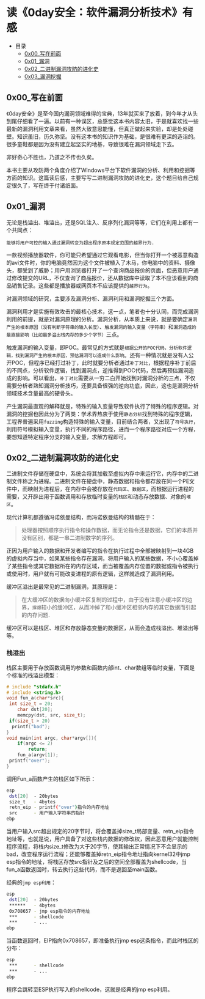 # 读《0day安全：软件漏洞分析技术》有感

* 目录
  * [0x00_写在前面](#0x00_写在前面)
  * [0x01_漏洞](#0x01_漏洞)
  * [0x02_二进制漏洞攻防的进化史](#0x02_二进制漏洞攻防的进化史)
  * [0x03_漏洞挖掘](0x03_漏洞挖掘)

## 0x00_写在前面

《0day安全》是至今国内漏洞领域难得的宝典，13年就买来了放着，到今年才从头到尾仔细看了一遍。以前有一种误区，总感觉这本书内容太旧，于是就喜欢找一些最新的漏洞利用文章来看，虽然大致意思能懂，但真正做起来实验，却是处处碰壁。知识虽旧，历久弥坚。没有这本书的知识作为基础，是很难有更深的造诣的。很多童鞋都是因为没有建立起坚实的地基，导致很难在漏洞领域走下去。

非好奇心不胜也，乃道之不传也久矣。

本书主要从攻防两个角度介绍了Windows平台下软件漏洞的分析、利用和挖掘等方面的知识。这篇读后感，主要写写二进制漏洞攻防的进化史，这个题目给自己规定很久了，写在终于付诸纸面。

## 0x01_漏洞

无论是栈溢出、堆溢出，还是SQL注入、反序列化漏洞等等，它们在利用上都有一个共同点：

`能够将用户可控的输入通过漏洞转变为超出程序原本规定范围的越界行为.`

一款视频播放器软件，你可能只希望通过它观看电影，但当你打开一个被恶意构造的avi文件时，你的电脑竟然因为这个文件被植入了木马，你电脑中的资料、摄像头，都受到了威胁；用户用浏览器打开了一个查询商品报价的页面，但恶意用户通过修改提交的URL，不仅查询了商品报价，还从数据库中读取了本不应该看到的商品销售记录。这些都是播放器或网页本不应该提供的`越界行为`。

对漏洞领域的研究，主要涉及漏洞分析、漏洞利用和漏洞挖掘三个方面。

漏洞利用才是实施有效攻击的最核心技术，这一点，笔者也十分认同，而完成漏洞利用的前提，就是对漏洞原理的分析。漏洞分析，从本质上来说，就是要确定`漏洞产生的根本原因（没有判断字符串的输入长度）`、`触发漏洞的输入变量（字符串）`和`漏洞造成的最直接影响（比如最多溢出栈内存的多少个字节）`三点。

触发漏洞的输入变量，即POC。最常见的方式就是`根据公开的POC代码，分析软件逻辑，找到漏洞产生的根本原因，预估漏洞可以造成什么影响`。还有一种情况就是没有人公开POC，但程序已经打过补丁，此时就要分析者通过`补丁对比`，根据程序补丁前后的不同点，分析软件逻辑，找到漏洞点，逆推得到POC代码，然后再预估漏洞造成的影响。可以看出，`补丁对比`需要从一穷二白开始找到对漏洞分析的三点，不仅需要分析者熟知漏洞分析技巧，还要具备很强的逆向功底，因此，这也是漏洞分析领域技术含量最高的硬骨头。

产生漏洞最直观的解释就是，特殊的输入变量导致软件执行了特殊的程序逻辑。对漏洞的挖掘也因此分为了两类：学术界热衷于使用`静态分析`找到特殊的程序逻辑，工程界普遍采用`fuzzing`构造特殊的输入变量，目前结合两者，又出现了`符号执行`，利用符号模拟输入变量，执行不同的程序路径，进而一个程序路径对应一个方程，要想知道特定程序分支的输入变量，求解方程即可。

## 0x02_二进制漏洞攻防的进化史

二进制文件存储在硬盘中，系统会将其加载至虚拟内存中来运行它，内存中的二进制文件称之为进程。二进制文件在硬盘中，静态数据和指令都存放在同一个PE文件中，而映射为进程后，在内存中会被存放在`代码区`、`数据区`，而根据运行进程的需要，又开辟出用于函数调用和存放临时变量的`栈区`和动态存放数据、对象的`堆区`。

现代计算机都遵循冯诺依曼结构，而冯诺依曼结构的精髓在于：

> 处理器按照顺序执行指令和操作数据，而无论指令还是数据，它们的本质并没有区别，都是一串二进制数字的序列。

正因为用户输入的数据和开发者编写的指令在执行过程中全部被映射到一块4GB的虚拟内存当中，如果某些指令存在漏洞，将用户输入的某些数据，不小心覆盖掉了某些指令或其它数据所在的内存区域，而当被覆盖内存位置的数据或指令被执行或使用时，用户就有可能改变进程的原有逻辑，这样就造成了漏洞利用。

缓冲区溢出是最常见的二进制漏洞，其原理是：
> 在大缓冲区的数据向小缓冲区复制的过程中，由于没有注意小缓冲区的边界，`撑爆`较小的缓冲区，从而冲掉了和小缓冲区相邻内存的其它数据而引起的内存问题.

缓冲区可以是栈区、堆区和存放静态变量的数据区，从而会造成栈溢出、堆溢出等等。

### 栈溢出
栈区主要用于存放函数调用的参数和函数内部int、char数组等临时变量，下面是个标准的栈溢出模型：
```c
# include "stdafx.h"
# include <string.h>
void fun_a(char*src){
 int size_t = 20;
	char dst[20];
	memcpy(dst, src, size_t);
 if(size_t > 20)
  printf("bad");
}
void main(int argc, char*argv[]){
	if(argc <= 2)
		return;
	fun_a(argv[1]);
 printf("over");
}
```
调用Fun_a函数产生的栈区如下所示：
```bash
esp
 dst[20]  - 20bytes
 size_t   - 4bytes
 retn_eip - printf("over")指令的内存地址
 src      - 用户输入字符串的指针
ebp
```
当用户输入src超出规定的20字节时，将会覆盖掉size_t局部变量、retn_eip指令地址等，也就是说，用户具备了对这些栈内数据的修改权，因此恶意用户就能控制程序流程，将栈内size_t修改为大于20字节，使其输出正常情况下不会显示的bad，改变程序运行流程；还能够覆盖掉retn_eip指令地址指向kernel32中jmp esp指令的地址，将栈区存放src指针及之后的空间全部覆盖为shellcode，当fun_a函数返回时，转去执行这些代码，而不是返回至main函数。

经典的`jmp esp利用`：
```bash
esp
 dst[20]  - 20bytes
 ******   - 4bytes
 0x708657 - jmp esp指令的内存地址
 ***      - shellcode
 ***      - ...
ebp
```
当函数返回时，EIP指向0x708657，即准备执行jmp esp这条指令，而此时栈区的分布：
```bash
esp
 ***      - shellcode
 ***      - ...
ebp
```
程序会跳转至ESP执行写入的shellcode，这就是经典的jmp esp利用。
